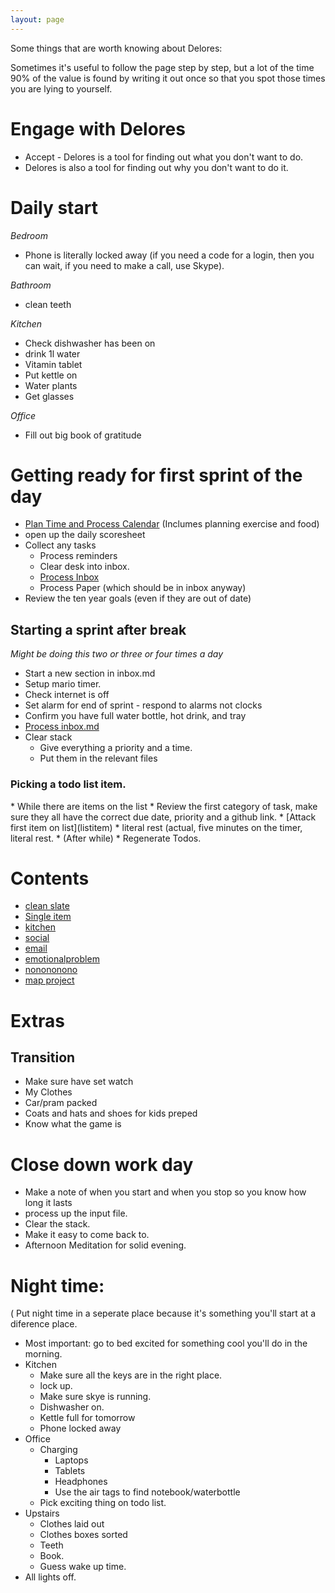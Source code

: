 ```yaml
---
layout: page
---
```


Some things that are worth knowing about Delores: 

Sometimes it's useful to follow the page step by step, but a lot of the time 90% of the value is found by writing it out once so that you spot those times you are lying to yourself. 

<!-- Limit the amount of internet needed early on --> 
<div id="score">
<script>
</script>
</div>


# Engage with Delores 
* Accept - Delores is a tool for finding out what you don't want to do. 
* Delores is also a tool for finding out why you don't want to do it. 

# Daily start

_Bedroom_
* Phone is literally locked away (if you need a code for a login, then you can wait, if you need to make a call, use Skype).

_Bathroom_
* clean teeth 

_Kitchen_
* Check dishwasher has been on
* drink 1l water
* Vitamin tablet
* Put kettle on 
* Water plants 
* Get glasses

_Office_
* Fill out big book of gratitude

# Getting ready for first sprint of the day
* [Plan Time and Process Calendar](process_calendar) (Inclumes planning exercise and food) <!--Because something might be urgent --> 
* open up the daily scoresheet
* Collect any tasks
  * Process reminders
  * Clear desk into inbox. 
  * [Process Inbox](process_inbox)
  * Process Paper (which should be in inbox anyway)
* Review the ten year goals (even if they are out of date) 

## Starting a sprint after break
_Might be doing this two or three or four times a day_ 
* Start a new section in  inbox.md 
* Setup mario timer. 
* Check internet is off <!--Turn on redirector (consider opening social media stack).-->
* Set alarm for end of sprint - respond to alarms not clocks 
* Confirm you have full water bottle, hot drink, and tray 
* [Process inbox.md](process_notes)
* Clear stack 
  * Give everything a priority and a time. 
  * Put them in the relevant files 

### Picking a todo list item. 
<ul>
 </ul> 
* While there are items on the list 
  * Review the first category of task, make sure they all have the correct due date, priority and a github link. 
  * [Attack first item on list](listitem)
  * literal rest (actual, five minutes on the timer, literal rest. 
* (After while) 
  * Regenerate Todos. 

<ul>
<div id="tasks"></div>
 </ul> 
<script>

function load_tasks(){
/* This doesn't work if the first task is ticked off*/ 
  tasks=`{% flexible_include '../todo.txt/eqt.todo.txt' %}`;
  split_tasks=tasks.split('\n')
    highest_priority = split_tasks[0].substring(1,2)
    //alert(highest_priority)
    output_tasks=[]
    for (const task of split_tasks) {
      if (task.substring(1,2) === highest_priority) {
        output_tasks.push("<li>"+task)
      }

    }  
  document.getElementById("tasks").innerHTML  = output_tasks;
}

load_tasks(); //run it immediately 



function copy(){
navigator.clipboard.writeText(`
* Clear desk into inbox. 
* [Process Inbox](process_inbox)
* Process Paper
* Process reminders
* Process Couple Reminders.
* Process/Delete files in fileless `) 
}


</script>


# Contents 
* [clean slate](clean_slate)
* [Single item](listitem)
* [kitchen](clean_kitchen)
* [social](social)
* [email](email)
* [emotionalproblem](emotionalproblem)
* [nonononono](nonononono)
* [map project](map_project)


# Extras 

## Transition 
* Make sure have set watch 
* My Clothes 
* Car/pram packed 
* Coats and hats and shoes for kids preped
* Know what the game is 



# Close down work day 
* Make a note of when you start and when you stop so you know how long it lasts
* process up the input file. 
* Clear the stack. 
* Make it easy to come back to. 
* Afternoon Meditation for solid evening.  

# Night time: 
( Put night time in a seperate place because it's something you'll start at a diference place. 
* Most important: go to bed excited for something cool you'll do in the morning. 
* Kitchen 
  * Make sure all the keys are in the right place. 
  * lock up. 
  * Make sure skye is running. 
  * Dishwasher on. 
  * Kettle full for tomorrow 
  * Phone locked away
* Office
  * Charging
    * Laptops
    * Tablets
    * Headphones
    * Use the air tags to find notebook/waterbottle  
  * Pick exciting thing on todo list. 
* Upstairs
  * Clothes laid out
  * Clothes boxes sorted
  * Teeth 
  * Book. 
  * Guess wake up time. 
* All lights off. 

<div>
<script>
setup();
</script>
</div>
